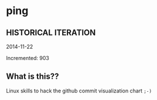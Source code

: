 # ping

## HISTORICAL ITERATION
2014-11-22

Incremented: 903

## What is this?? 
Linux skills to hack the github commit visualization chart `;-)`
